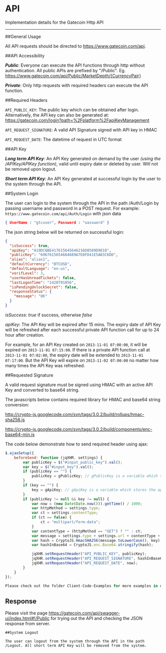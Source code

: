 API
===

Implementation details for the Gatecoin Http API

---
##General Usage

All API requests should be directed to https://www.gatecoin.com/api.


##API Accessibility

__*Public*__: Everyone can execute the API functions through http without authentication. All public APIs are prefixed by "/Public". Eg. https://www.gatecoin.com/api/Public/MarketDepth/{CurrencyPair}

__*Private*__: Only http requests with required headers can execute the API function.


##Required Headers

`API_PUBLIC_KEY`: The public key which can be obtained after login. Alternatively, the API key can also be generated at:  https://gatecoin.com/login?path=%2Fplatform%2FapiKeyManagement

`API_REQUEST_SIGNATURE`: A valid API Signature signed with API key in HMAC

`API_REQUEST_DATE`: The datetime of request in UTC format


##API Key

__*Long term API Key*__: An API Key generated on demand by the user *(using the /APIKey/APIKey function)*, valid until expiry date or deleted by user. Will not be removed upon logout.

__*Short term API Key*__: An API Key generated at successful login by the user to the system through the API.

##System Login

The user can login to the system through the API in the path /Auth/Login by passing username and password in a POST request. For example: `https://www.gatecoin.com/api/Auth/Login` with json data 
```json
{ UserName : "gtcuser", Password : "oassword" }
```
The json string below will be returned on successful login:
```json
{
  "isSuccess": true,
  "apiKey": "A19DC6BE417615645646216D8589D9818",
  "publicKey": "6967615654684689A7E8FD41E5AB3C6DD",
  "alias": "alias1",
  "defaultCurrency": "BTCUSD",
  "defaultLanguage": "en-us",
  "verifLevel": 3,
  "userHasUnreadTickets": false,
  "lastLogonTime": "1420791056",
  "isPendingUnlockSecret": false,
  "responseStatus": {
    "message": "OK"
  }
}
```

*isSuccess*: *true* if success, otherwise *false*

*apiKey*: The API Key will be expired after 15 mins. The expiry date of API Key will be refreshed after each successful private API function call for up to 24 hour after creation.

For example, for an API Key created on `2013-11-01 07:00:00`, it will be expired on `2013-11-01 07:15:00`. If there is a private API function call at `2013-11-01 07:02:00`, the expiry date will be extended to `2013-11-01 07:17:00`. But the API Key will expire on `2013-11-02 07:00:00` no matter how many times the API Key was refreshed.

##Requested Signature

A valid request signature must be signed using HMAC with an active API Key and converted to base64 string.

The javascripts below contains required library for HMAC and base64 string conversion:

http://crypto-js.googlecode.com/svn/tags/3.0.2/build/rollups/hmac-sha256.js

http://crypto-js.googlecode.com/svn/tags/3.0.2/build/components/enc-base64-min.js

The code below demonstrate how to send required header using ajax:

```javascript
$.ajaxSetup({
	beforeSend: function (jqXHR, settings) {
		var publicKey = $("#input_public_key").val();
		var key = $("#input_key").val();
		if (publicKey == "") {
			publicKey = gPublicKey; // gPublicKey is a variable which stores the publicKey when login
		}
		if (key == "") {
			key = gApiKey; // gApiKey is a variable which stores the apiKey when login
		}
		if (publicKey != null && key != null) {
			var now = (new Date(Date.now())).getTime() / 1000;
			var httpMethod = settings.type;
			var ct = settings.contentType;
			if (ct == false) {
				ct = "multipart/form-data";
			}
			var contentType = (httpMethod == "GET") ? "" : ct;
			var message = settings.type + settings.url + contentType + now;
			var hash = CryptoJS.HmacSHA256(message.toLowerCase(), key);
			var hashInBase64 = CryptoJS.enc.Base64.stringify(hash);

			jqXHR.setRequestHeader("API_PUBLIC_KEY", publicKey);
			jqXHR.setRequestHeader("API_REQUEST_SIGNATURE", hashInBase64);
			jqXHR.setRequestHeader("API_REQUEST_DATE", now);
		}
	}
});

Please check out the folder Client-Code-Examples for more examples in different programming languages.
```
## Response 
Please visit the page https://gatecoin.com/api/swagger-ui/index.html#!/Public for trying out the API and checking the JSON response from server.

```
##System Logout

The user can logout from the system through the API in the path /Logout. All short term API Key will be removed from the system.



